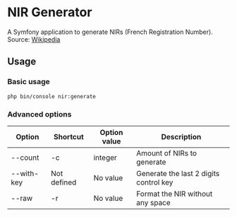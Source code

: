 # NIR Generator
A Symfony application to generate NIRs (French Registration Number).
Source: [Wikipedia](https://fr.wikipedia.org/wiki/Num%C3%A9ro_de_s%C3%A9curit%C3%A9_sociale_en_France#cite_note-sexe-11)

## Usage
### Basic usage
```shell
php bin/console nir:generate
```

### Advanced options

| Option     | Shortcut    | Option value | Description                            |
|------------|-------------|--------------|----------------------------------------|
| --count    | -c          | integer      | Amount of NIRs to generate             |
| --with-key | Not defined | No value     | Generate the last 2 digits control key |
| --raw      | -r          | No value     | Format the NIR without any space       |

